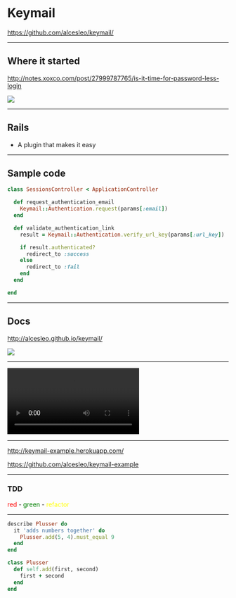 # Keymail

<https://github.com/alcesleo/keymail/>

---

## Where it started

<http://notes.xoxco.com/post/27999787765/is-it-time-for-password-less-login>

![](../resources/blogpost.png)

---

## Rails

- A plugin that makes it easy

---

## Sample code

```ruby
class SessionsController < ApplicationController

  def request_authentication_email
    Keymail::Authentication.request(params[:email])
  end

  def validate_authentication_link
    result = Keymail::Authentication.verify_url_key(params[:url_key])

    if result.authenticated?
      redirect_to :success
    else
      redirect_to :fail
    end
  end

end
```

---

## Docs

<http://alcesleo.github.io/keymail/>

![](../resources/docs.png)

---

<video data-autoplay src="../resources/demo.mov"></video>

---

<http://keymail-example.herokuapp.com/>

<https://github.com/alcesleo/keymail-example>

---

### TDD

<span style="color: red;">red</span> - <span style="color: green;">green</span> - <span style="color: yellow;">refactor</span>

---

```ruby
describe Plusser do
  it 'adds numbers together' do
    Plusser.add(5, 4).must_equal 9
  end
end
```

```ruby
class Plusser
  def self.add(first, second)
    first + second
  end
end
```
